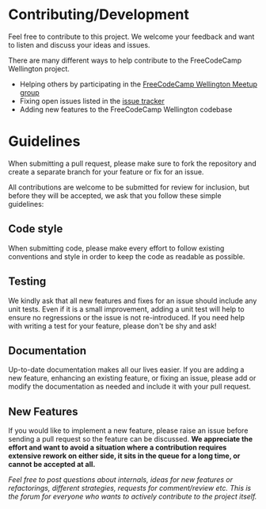 # Contributing/Development 

Feel free to contribute to this project. We welcome your
feedback and want to listen and discuss your ideas and issues.

There are many different ways to help contribute to the FreeCodeCamp Wellington project.

* Helping others by participating in the [FreeCodeCamp Wellington Meetup group](https://www.meetup.com/freeCodeCamp-Wellington/)
* Fixing open issues listed in the [issue tracker](https://github.com/freecodecamp-wellington/freecodecamp-wellington.github.io/issues)
* Adding new features to the FreeCodeCamp Wellington codebase

# Guidelines

When submitting a pull request, please make sure to fork the repository and create a
separate branch for your feature or fix for an issue.

All contributions are welcome to be submitted for review for inclusion, but before
they will be accepted, we ask that you follow these simple guidelines:

## Code style

When submitting code, please make every effort to follow existing conventions and
style in order to keep the code as readable as possible. 

## Testing

We kindly ask that all new features and fixes for an issue should include any unit tests.
Even if it is a small improvement, adding a unit test will help to ensure no regressions or the issue is not re-introduced. 
If you need help with writing a test for your feature, please don't be shy and ask!

## Documentation

Up-to-date documentation makes all our lives easier. If you are adding a new feature,
enhancing an existing feature, or fixing an issue, please add or modify the documentation
as needed and include it with your pull request.

## New Features

If you would like to implement a new feature, please raise an issue before sending a
pull request so the feature can be discussed. **We appreciate the effort and want
to avoid a situation where a contribution requires extensive rework on either side,
it sits in the queue for a long time, or cannot be accepted at all.**


*Feel free to post questions about internals, ideas for new features or refactorings,
different strategies, requests for comment/review etc. This is the forum for everyone
who wants to actively contribute to the project itself.*
